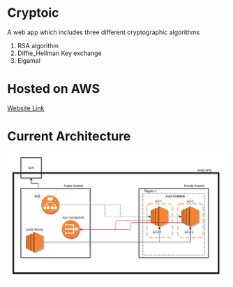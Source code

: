 # Cryptoic
A web app which includes three different cryptographic algorithms
1. RSA algorithm
2. Diffie_Hellman Key exchange
3. Elgamal


# Hosted on AWS
[Website Link](http://cyptoiclb-1949579784.us-east-2.elb.amazonaws.com/)

# Current Architecture
![Current Architecture](https://github.com/irahulgulati/Cryptoic/blob/master/Architecture.png)